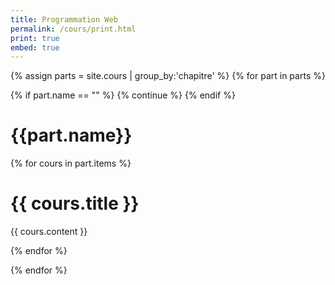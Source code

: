 ```yaml
---
title: Programmation Web
permalink: /cours/print.html
print: true
embed: true
---
```


{% assign parts =  site.cours | group_by:'chapitre' %}
{% for part in parts %}

  {% if part.name == "" %}
      {% continue %}
  {% endif %}

<div class="page-break"></div>

<h1 class="chapitre">{{part.name}}</h1>

{% for cours in part.items %}

{{ cours.title }}
=================

{{ cours.content }}

{% endfor %}

{% endfor %}
